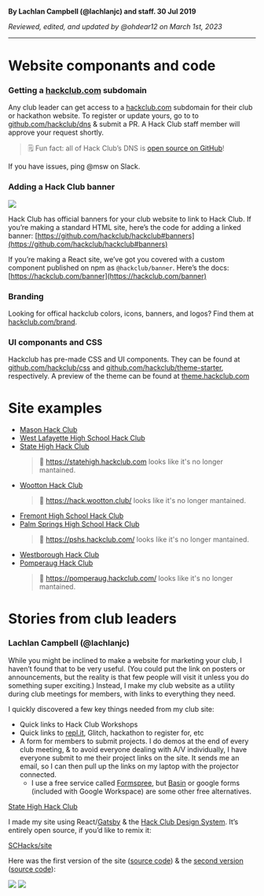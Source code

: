 __By Lachlan Campbell (@lachlanjc) and staff. 30 Jul 2019__

_Reviewed, edited, and updated by @ohdear12 on March 1st, 2023_

---

# Website componants and code

### Getting a [hackclub.com](http://hackclub.com) subdomain

Any club leader can get access to a [hackclub.com](http://hackclub.com) subdomain for their club or hackathon website. To register or update yours, go to to [github.com/hackclub/dns](https://github.com/hackclub/dns) & submit a PR. A Hack Club staff member will approve your request shortly.

> 🗒️ Fun fact: all of Hack Club’s DNS is [open source on GitHub](https://github.com/hackclub/dns)!

If you have issues, ping @msw on Slack.

### Adding a Hack Club banner

![](https://cloud-pjoop60lr.vercel.app/0image-20190730-202428.png)

Hack Club has official banners for your club website to link to Hack Club. If you’re making a standard HTML site, here’s the code for adding a linked banner: [https://github.com/hackclub/hackclub#banners](https://github.com/hackclub/hackclub#banners)

If you’re making a React site, we’ve got you covered with a custom component published on npm as `@hackclub/banner`. Here’s the docs: [https://hackclub.com/banner](https://hackclub.com/banner)

### Branding

Looking for offical hackclub colors, icons, banners, and logos? Find them at [hackclub.com/brand](https://hackclub.com/brand/).

### UI componants and CSS

Hackclub has pre-made CSS and UI components. They can be found at [github.com/hackclub/css](https://github.com/hackclub/css) and [github.com/hackclub/theme-starter](https://github.com/hackclub/theme-starter), respectively. A preview of the theme can be found at [theme.hackclub.com](https://theme.hackclub.com/)

# Site examples

- [Mason Hack Club](https://masonhackclub.com/)
- [West Lafayette High School Hack Club](https://wl.hackclub.com/)
- [State High Hack Club](https://statehigh.hackclub.com)
  > 🚨 https://statehigh.hackclub.com looks like it's no longer mantained.
- [Wootton Hack Club](https://hack.wootton.club/)
  > 🚨 https://hack.wootton.club/ looks like it's no longer mantained.
- [Fremont High School Hack Club](https://www.fhshackclub.com/)
- [Palm Springs High School Hack Club](https://pshs.hackclub.com/)
  > 🚨 https://pshs.hackclub.com/ looks like it's no longer mantained.
- [Westborough Hack Club](https://westborough.hackclub.com/)
- [Pomperaug Hack Club](https://pomperaug.hackclub.com/)
  > 🚨 https://pomperaug.hackclub.com/ looks like it's no longer mantained.


# Stories from club leaders

### Lachlan Campbell (@lachlanjc)

While you might be inclined to make a website for marketing your club, I haven’t found that to be very useful. (You could put the link on posters or announcements, but the reality is that few people will visit it unless you do something super exciting.) Instead, I make my club website as a utility during club meetings for members, with links to everything they need.

I quickly discovered a few key things needed from my club site:

- Quick links to Hack Club Workshops
- Quick links to [repl.it](http://repl.it), Glitch, hackathon to register for, etc
- A form for members to submit projects. I do demos at the end of every club meeting, & to avoid everyone dealing with A/V individually, I have everyone submit to me their project links on the site. It sends me an email, so I can then pull up the links on my laptop with the projector connected.
  - I use a free service called [Formspree](https://formspree.io), but [Basin](https://usebasin.com/) or google forms (included with Google Workspace) are some other free alternatives.
        

[State High Hack Club](https://statehigh.hackclub.com)

I made my site using React/[Gatsby](https://www.gatsbyjs.org/) & the [Hack Club Design System](https://design.hackclub.com/). It’s entirely open source, if you’d like to remix it:

[SCHacks/site](https://github.com/schacks/site)

Here was the first version of the site ([source code](https://github.com/SCHacks/site/blob/e358fbd73a095f728843f19ff4e13f61cfa4d460/index.html)) & the [second version](https://5ba46bd1dd28ef740fcf3e9e--schacks.netlify.com/) ([source code](https://github.com/SCHacks/site/tree/8446a00fded449ee50110ec6182153d0c98596d4)):

![](https://cloud-pjoop60lr.vercel.app/2image-20190730-202530.png)
![](https://cloud-pjoop60lr.vercel.app/1image-20190730-202542.png)
